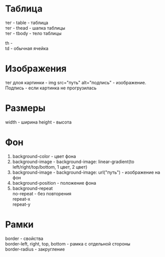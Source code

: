 <h1>Таблица</h1>  
  
тег - table - таблица  
тег - thead - шапка таблицы  
тег - tbody - тело таблицы  


th -   
td - обычная ячейка  
  
<h1>Изображения</h1>  
тег длоя картинки -  img src="путь" alt="подпись" - изображение. Подпись - если картинка не прогрузилась

<h1>Размеры</h1>  
width - ширина   
height - высота  

# Фон
1. background-color - цвет фона  
2. background-image - background-image: linear-gradient(to left/right/top/bottom, 1 цвет, 2 цвет)  
3. background-image - background-image: url("путь") - изображение на фон  
4. background-position - положение фона  
5. background-repeat  
no-repeat - без повторения  
repeat-x  
repeat-y  

# Рамки  

border - свойства  
border-left, right, top, bottom - рамка с отдельной стороны  
border-radius - закругление